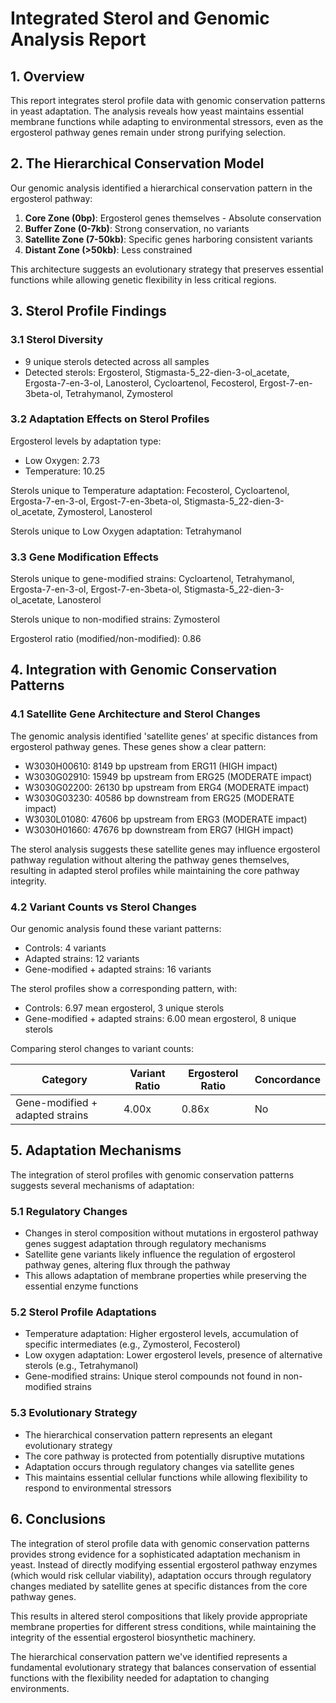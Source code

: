 # Integrated Sterol and Genomic Analysis Report

## 1. Overview

This report integrates sterol profile data with genomic conservation patterns in yeast adaptation. The analysis reveals how yeast maintains essential membrane functions while adapting to environmental stressors, even as the ergosterol pathway genes remain under strong purifying selection.

## 2. The Hierarchical Conservation Model

Our genomic analysis identified a hierarchical conservation pattern in the ergosterol pathway:

1. **Core Zone (0bp)**: Ergosterol genes themselves - Absolute conservation
2. **Buffer Zone (0-7kb)**: Strong conservation, no variants
3. **Satellite Zone (7-50kb)**: Specific genes harboring consistent variants
4. **Distant Zone (>50kb)**: Less constrained

This architecture suggests an evolutionary strategy that preserves essential functions while allowing genetic flexibility in less critical regions.

## 3. Sterol Profile Findings

### 3.1 Sterol Diversity

- 9 unique sterols detected across all samples
- Detected sterols: Ergosterol, Stigmasta-5_22-dien-3-ol_acetate, Ergosta-7-en-3-ol, Lanosterol, Cycloartenol, Fecosterol, Ergost-7-en-3beta-ol, Tetrahymanol, Zymosterol

### 3.2 Adaptation Effects on Sterol Profiles

Ergosterol levels by adaptation type:

- Low Oxygen: 2.73
- Temperature: 10.25

Sterols unique to Temperature adaptation: Fecosterol, Cycloartenol, Ergosta-7-en-3-ol, Ergost-7-en-3beta-ol, Stigmasta-5_22-dien-3-ol_acetate, Zymosterol, Lanosterol

Sterols unique to Low Oxygen adaptation: Tetrahymanol

### 3.3 Gene Modification Effects

Sterols unique to gene-modified strains: Cycloartenol, Tetrahymanol, Ergosta-7-en-3-ol, Ergost-7-en-3beta-ol, Stigmasta-5_22-dien-3-ol_acetate, Lanosterol

Sterols unique to non-modified strains: Zymosterol

Ergosterol ratio (modified/non-modified): 0.86

## 4. Integration with Genomic Conservation Patterns

### 4.1 Satellite Gene Architecture and Sterol Changes

The genomic analysis identified 'satellite genes' at specific distances from ergosterol pathway genes. These genes show a clear pattern:

- W3030H00610: 8149 bp upstream from ERG11 (HIGH impact)
- W3030G02910: 15949 bp upstream from ERG25 (MODERATE impact)
- W3030G02200: 26130 bp upstream from ERG4 (MODERATE impact)
- W3030G03230: 40586 bp downstream from ERG25 (MODERATE impact)
- W3030L01080: 47606 bp upstream from ERG3 (MODERATE impact)
- W3030H01660: 47676 bp downstream from ERG7 (HIGH impact)

The sterol analysis suggests these satellite genes may influence ergosterol pathway regulation without altering the pathway genes themselves, resulting in adapted sterol profiles while maintaining the core pathway integrity.

### 4.2 Variant Counts vs Sterol Changes

Our genomic analysis found these variant patterns:

- Controls: 4 variants
- Adapted strains: 12 variants
- Gene-modified + adapted strains: 16 variants

The sterol profiles show a corresponding pattern, with:

- Controls: 6.97 mean ergosterol, 3 unique sterols
- Gene-modified + adapted strains: 6.00 mean ergosterol, 8 unique sterols

Comparing sterol changes to variant counts:

| Category | Variant Ratio | Ergosterol Ratio | Concordance |
|----------|--------------|------------------|-------------|
| Gene-modified + adapted strains | 4.00x | 0.86x | No |

## 5. Adaptation Mechanisms

The integration of sterol profiles with genomic conservation patterns suggests several mechanisms of adaptation:

### 5.1 Regulatory Changes

- Changes in sterol composition without mutations in ergosterol pathway genes suggest adaptation through regulatory mechanisms
- Satellite gene variants likely influence the regulation of ergosterol pathway genes, altering flux through the pathway
- This allows adaptation of membrane properties while preserving the essential enzyme functions

### 5.2 Sterol Profile Adaptations

- Temperature adaptation: Higher ergosterol levels, accumulation of specific intermediates (e.g., Zymosterol, Fecosterol)
- Low oxygen adaptation: Lower ergosterol levels, presence of alternative sterols (e.g., Tetrahymanol)
- Gene-modified strains: Unique sterol compounds not found in non-modified strains

### 5.3 Evolutionary Strategy

- The hierarchical conservation pattern represents an elegant evolutionary strategy
- The core pathway is protected from potentially disruptive mutations
- Adaptation occurs through regulatory changes via satellite genes
- This maintains essential cellular functions while allowing flexibility to respond to environmental stressors

## 6. Conclusions

The integration of sterol profile data with genomic conservation patterns provides strong evidence for a sophisticated adaptation mechanism in yeast. Instead of directly modifying essential ergosterol pathway enzymes (which would risk cellular viability), adaptation occurs through regulatory changes mediated by satellite genes at specific distances from the core pathway genes.

This results in altered sterol compositions that likely provide appropriate membrane properties for different stress conditions, while maintaining the integrity of the essential ergosterol biosynthetic machinery.

The hierarchical conservation pattern we've identified represents a fundamental evolutionary strategy that balances conservation of essential functions with the flexibility needed for adaptation to changing environments.

